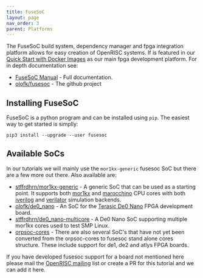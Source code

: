 ```yaml
---
title: FuseSoC
layout: page
nav_order: 3
parent: Platforms
---
```


The FuseSoC build system, dependency manager and fpga integration platform
allows for easy creation of OpenRISC systems.  If is featured in our
[Quick Start with Docker Images](../quick_start.html) as our main fpga development
platform.  For in depth documentation see:

 * [FuseSoC Manual](https://fusesoc.readthedocs.io/en/stable/index.html) - Full documentation.
 * [olofk/fusesoc](https://github.com/olofk/fusesoc) - The github project

## Installing FuseSoC

FuseSoC is a python program and can be installed using `pip`.  The easiest way to get started is
simplly:

```
pip3 install --upgrade --user fusesoc
```

## Available SoCs

In our tutorials we will mainly use the `mor1kx-generic` fusesoc
SoC but there are a few more out there.  Also available are:

  * [stffrdhrn/mor1kx-generic](https://github.com/stffrdhrn/mor1kx-generic) - A generic SoC that can be used as a starting point.
    It supports both [mor1kx](https://github.com/openrisc/mor1kx) and [marocchino](https://github.com/openrisc/or1k_marocchino) CPU cores
    with both [iverilog](https://bleyer.org/icarus/) and [verilator](https://www.veripool.org/verilator/) simulation backends.
  * [olofk/de0_nano](https://github.com/olofk/de0_nano) - An SoC for the [Terasic De0 Nano](https://www.terasic.com.tw/cgi-bin/page/archive.pl?No=593) FPGA development board.
  * [stffrdhrn/de0_nano-multicore](https://github.com/stffrdhrn/de0_nano-multicore) - A De0 Nano SoC supporting multiple mor1kx cores used to test SMP Linux.
  * [orpsoc-cores](https://github.com/openrisc/orpsoc-cores/tree/master/systems) - There are also several SoC's that have not yet been converted from the orpsoc-cores to fusesoc stand alone cores structure.  These include support for de1, de2 and atlys FPGA boards.

If you have developed fusesoc support for a board not mentioned here please mail the [OpenRISC mailing](mailto:linux-openrisc@vger.kernel.org)
list or create a PR for this tutorial and we can add it here.

